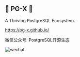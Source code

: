 ## 🐘 PG-X 🐘

A Thriving PostgreSQL Ecosystem.

https://pg-x.github.io/

微信公众号: PostgreSQL开源生态

![wechat](https://pg-x.github.io/images/wechat_qrcode.jpg)

<!--

**Here are some ideas to get you started:**

🙋‍♀️ A short introduction - what is your organization all about?
🌈 Contribution guidelines - how can the community get involved?
👩‍💻 Useful resources - where can the community find your docs? Is there anything else the community should know?
🍿 Fun facts - what does your team eat for breakfast?
🧙 Remember, you can do mighty things with the power of [Markdown](https://docs.github.com/github/writing-on-github/getting-started-with-writing-and-formatting-on-github/basic-writing-and-formatting-syntax)
-->
